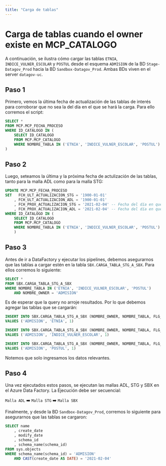 ```yaml
---
title: "Carga de tablas"
---
```


# **Carga de tablas cuando el owner existe en MCP_CATALOGO**

<!-- A continuación los pasos manuales para cargar una tabla desde una BD a otra. Para ilustrar, haremos la carga de tablas desde la BD `Stage-Datagov_Prod` hacia la BD `Sandbox-Datagov_Prod`. Ambas BDs viven en el server `datagov-uc`.

Primero, para ver las tablas que necesitamos trasladar nos vamos a `MCP_CATALOGO` en el esquema `MCP` y filtramos según las tablas de interés:

```sql
SELECT ID_CATALOGO
FROM MCP.MCP_CATALOGO
WHERE NOMBRE_TABLA IN ( <tabla1>, <tabla2>, ... , <tablaN> )
```

Luego, para mirar las fechas de actualización de las mallas ADL y STG de las tablas consultadas, ejecutamos el script:

```sql
SELECT * 
FROM MCP.MCP_FECHA_PROCESO
WHERE ID_CATALOGO IN ( <ID_tabla1>, <ID_tabla2>, ... , <ID_tablaN> )
``` -->


A continuación, se ilustra cómo cargar las tablas `ETNIA`, `INDICE_VULNER_ESCOLAR` y `POSTUL` desde el esquema `ADMISION` de la BD `Stage-Datagov_Prod` hacia la BD `Sandbox-Datagov_Prod`. Ambas BDs viven en el server `datagov-uc`.

## **Paso 1**

Primero, vemos la última fecha de actualización de las tablas de interés para corroborar que no sea la del día en el que se hará la carga. Para ello corremos el script:

```sql
SELECT * 
FROM MCP.MCP_FECHA_PROCESO 
WHERE ID_CATALOGO IN (
    SELECT ID_CATALOGO 
    FROM MCP.MCP_CATALOGO 
    WHERE NOMBRE_TABLA IN ('ETNIA', 'INDICE_VULNER_ESCOLAR', 'POSTUL') AND NOMBRE_OWNER = 'ADMISION'
)
```

## **Paso 2**

Luego, seteamos la última y la próxima fecha de actulización de las tablas, tanto para la malla ADL como para la malla STG:

```sql
UPDATE MCP.MCP_FECHA_PROCESO 
SET   FCH_ULT_ACTUALIZACION_STG = '1900-01-01'
    , FCH_ULT_ACTUALIZACION_ADL = '1900-01-01'  
    , FCH_PROX_ACTUALIZACION_STG = '2021-02-04' -- Fecha del día en que hacemos la carga
    , FCH_PROX_ACTUALIZACION_ADL = '2021-02-04' -- Fecha del día en que hacemos la carga
WHERE ID_CATALOGO IN (
    SELECT ID_CATALOGO 
    FROM MCP.MCP_CATALOGO 
    WHERE NOMBRE_TABLA IN ('ETNIA', 'INDICE_VULNER_ESCOLAR', 'POSTUL') AND NOMBRE_OWNER = 'ADMISION'
    )
```

## **Paso 3**

Antes de ir a DataFactory y ejecutar los pipelines, debemos asegurarnos que las tablas a cargar estén en la tabla `SBX.CARGA_TABLA_STG_A_SBX`. Para ellos corremos lo siguiente:

```sql
SELECT * 
FROM SBX.CARGA_TABLA_STG_A_SBX
WHERE NOMBRE_TABLA IN ('ETNIA', 'INDICE_VULNER_ESCOLAR', 'POSTUL')
    AND NOMBRE_OWNER = 'ADMISION'
```

Es de esperar que la query no arroje resultados. Por lo que debemos agregar las tablas que se cargarán:

```sql
INSERT INTO SBX.CARGA_TABLA_STG_A_SBX (NOMBRE_OWNER, NOMBRE_TABLA, FLG_SBX)
VALUES ('ADMISION', 'ETNIA', 1)

INSERT INTO SBX.CARGA_TABLA_STG_A_SBX (NOMBRE_OWNER, NOMBRE_TABLA, FLG_SBX)
VALUES ('ADMISION', 'INDICE_VULNER_ESCOLAR', 1)

INSERT INTO SBX.CARGA_TABLA_STG_A_SBX (NOMBRE_OWNER, NOMBRE_TABLA, FLG_SBX)
VALUES ('ADMISION', 'POSTUL', 1)
```

Notemos que solo ingresamos los datos relevantes.

## **Paso 4**

Una vez ejecutados estos pasos, se ejecutan las mallas ADL, STG y SBX en el Azure Data Factory. La Ejecución debe ser secuencial:

`Malla ADL` :arrow_right: `Malla STG` :arrow_right: `Malla SBX`

Finalmente, y desde la BD `Sandbox-Datagov_Prod`, corremos lo siguiente para asegurarnos que las tablas se cargaron:

```sql
SELECT name
    , create_date
    , modify_date
    , schema_id
    , schema_name(schema_id)
FROM sys.objects
WHERE schema_name(schema_id) = 'ADMISION'
    AND CAST(create_date AS DATE) = '2021-02-04'
```